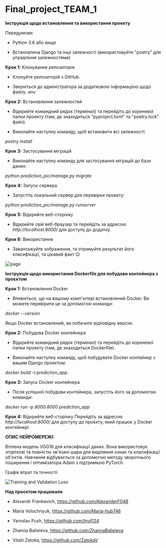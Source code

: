 # Final_project_TEAM_1


**Інструкція щодо встановлення та використання проекту**

Передумови:

- Python 3.6 або вище

- Встановлена Django та інші залежності (використовуйте "poetry" для управління залежностями)

**Крок 1:** Клонування репозиторія

- Клонуйте репозиторій з GitHub.

- Зверніться до адміністратора за додатковою інформацією щодо файлу .env

**Крок 2:** Встановлення залежностей

- Відкрийте командний рядок (термінал) та перейдіть до кореневої папки проекту (там, де знаходиться "pyproject.toml" та "poetry.lock" файл).
  
- Виконайте наступну команду, щоб встановити всі залежності:

_poetry install_

**Крок 3:** Застосування міграцій

- Виконайте наступну команду для застосування міграцій до бази даних:

_python prediction_pic/manage.py migrate_

**Крок 4:** Запуск сервера

- Запустіть локальний сервер для перевірки проекту:

_python prediction_pic/manage.py runserver_

**Крок 5:** Відкрийте веб-сторінку

- Відкрийте свій веб-браузер та перейдіть за адресою _http://localhost:8000/_ для доступу до додатку.

**Крок 6:** Використання

- Завантажуйте зображення, та отримуйте результат його класифікації, та цікавий факт 😉

![page](https://github.com/ZatokaV/Final_project_TEAM_1/assets/107027016/de904e7f-4143-49a7-ad9a-5a9225c14d2d)


**Інструкція щодо використання Dockerfile для побудови контейнера з проєктом** 

**Крок 1:** Встановлення Docker

- Впевніться, що на вашому комп'ютері встановлений Docker. Ви можете перевірити це за допомогою команди:

_docker --version_

Якщо Docker встановлений, ви побачите відповідну версію.

**Крок 2:** Побудова Docker контейнера

- Відкрийте командний рядок (термінал) та перейдіть до кореневої папки проекту (там, де знаходиться Dockerfile).

- Виконайте наступну команду, щоб побудувати Docker контейнер з вашим Django проектом:

_docker build -t prediction_app ._

**Крок 3:** Запуск Docker контейнера

- Після успішної побудови контейнера, запустіть його за допомогою команди:

_docker run -p 8000:8000 prediction_app_

**Крок 4:** Відкрийте веб-сторінку
Перейдіть за адресою _http://localhost:8000/_ для доступу до проєкту, який працює у Docker контейнері.


**ОПИС НЕЙРОМЕРЕЖІ:**

Втілена модель VGG16 для класифікації даних. Вона використовує згорткові та повністю зв'язані шари для виділення ознак та класифікації об'єктів. Навчання відбувається за допомогою методу зворотнього поширення і оптимізатора Adam з підтримкою PyTorch. 

Графік втрат та точності:

![Training and Validation Loss](https://github.com/ZatokaV/Final_project_TEAM_1/assets/107027016/595ad47b-d9a3-4044-a774-37ce1f9182b7)


**Над проєктом працювали**

- Alexandr Frankevich, https://github.com/AlexanderF048

- Maria Volochnyuk, https://github.com/Maria-hub746

- Yaroslav Push, https://github.com/Invil124

- Zhanna Balieieva, https://github.com/ZhannaBalieieva

- Vitalii Zatoka, https://github.com/ZatokaV

